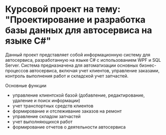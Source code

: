 # Курсовой проект на тему: "Проектирование и разработка базы данных для автосервиса на языке C#" 

Данный проект представляет собой информационную систему для автосервиса, разработанную на языке C# с использованием WPF и SQL Server.
Система предназначена для автоматизации основных бизнес-процессов автосервиса, включая учет клиентов, управление заказами, контроль выполнения работ и складской учет запчастей.

Основные функции
- управление клиентской базой (добавление, редактирование, удаление и поиск информации)
- учет транспортных средств клиентов
- формирование и отслеживание заказов на ремонт
- управление складом запчастей
- учет выполняющихся работ
- формирование отчетов о деятельности автосервиса
